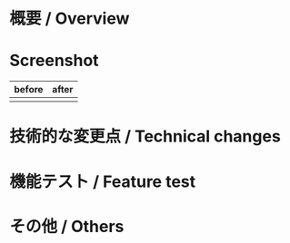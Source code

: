 # 概要 / Overview
<!--
  Pull Requestについての概要
  エンジニア以外の職種の人が読んでも理解できるよう、機能仕様をメインに書く
  家電の説明書のように、使い方やユースケース、変更内容を説明する
  電気回路の設計のような、エンジニア以外に伝わらない技術的なことは書かない
-->



<!-- ## Issue (Jira) -->
<!--
  Jiraのリンクを貼る
  リンクを複数列挙するときは、PRを複数に分割することを検討する
  複数の機能実装をまとめてレビューすると、レビューの精度が落ちたり、時間がかかる可能性がある
-->



# Screenshot
<!--
  画面の新規実装や改修があった場合は、スクリーンショットや動画を貼る
-->

| before | after |
| --- | --- |
|  |  |



# 技術的な変更点 / Technical changes
<!--
  実装した内容について、具体的な変更点を書く
  内容は技術仕様をメインとし、同僚のエンジニアに引き継ぎをする気持ちで書く
-->



# 機能テスト / Feature test
<!--
  実装した機能について、テストをした内容を書く
  レビュアーが実際にテストできるように一文で書く
  Unit testやStorybookなど、コードレベルで動作保証したものについてはここに書かなくても良い

  テスト観点
  - ユースケースシナリオに則った動作確認
    - ex) XXXという操作をしたら、画面がXXXという状態になる
  - 状態遷移テスト
      - ex) ログイン時、XXXが表示される
      - ex) 未ログイン時、XXXが表示される
      - ex) データが0件のとき、XXXが表示される
      - ex) ネットワークエラーのき、XXXが表示される
-->



# その他 / Others
<!--
  レビュワーへの申し送り、重点的に見てほしいところ、などあれば書く
-->


